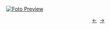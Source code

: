 [![Foto Preview](preview/n703.avif)](https://20essentials.github.io/project-000-703)
<div align="center" style="display: flex; justify-content: center;">
  <a  href="https://github.com/20essentials/project-000-702" target="_blank">&#8592;</a>
  &nbsp;&nbsp;
  <a  href="https://github.com/20essentials/project-000-704" target="_blank">&#8594;</a>
</div>
